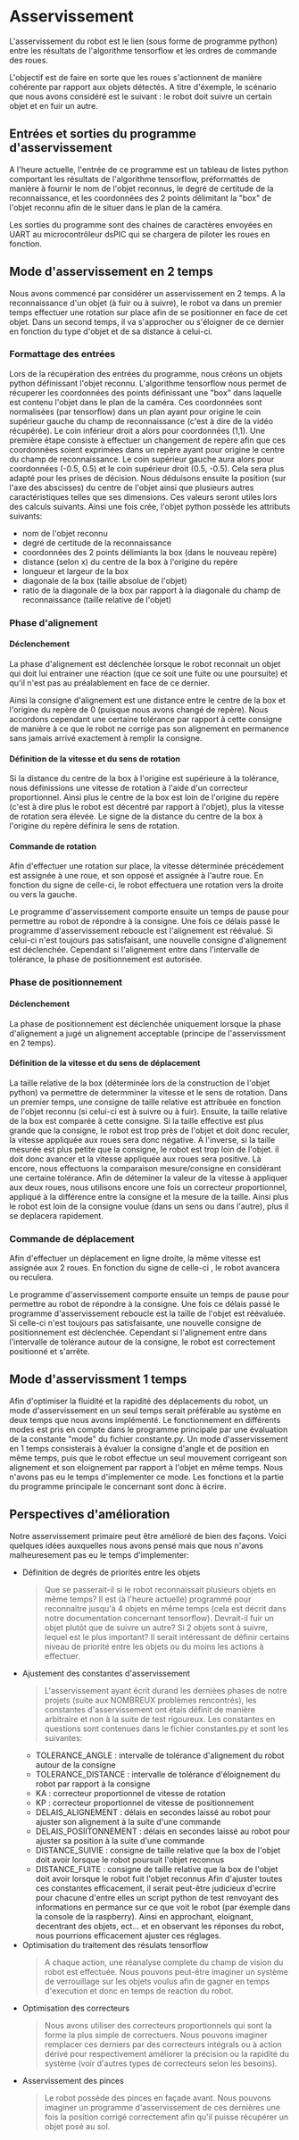 # Asservissement

L'asservissement du robot est le lien (sous forme de programme python) entre les résultats de l'algorithme tensorflow et les ordres de commande des roues.

L'objectif est de faire en sorte que les roues s'actionnent de manière cohérente par rapport aux objets détectés.
A titre d'éxemple, le scénario que nous avons considéré est le suivant : le robot doit suivre un certain objet et en fuir un autre.

## Entrées et sorties du programme d'asservissement

A l'heure actuelle, l'entrée de ce programme est un tableau de listes python comportant les résultats de l'algorithme tensorflow, préformattés de manière à fournir le nom de l'objet reconnus, le degré de certitude de la reconnaissance, et les coordonnées des 2 points délimitant la "box" de l'objet reconnu afin de le situer dans le plan de la caméra.

Les sorties du programme sont des chaines de caractères envoyées en UART au microcontrôleur dsPIC qui se chargera de piloter les roues en fonction.

## Mode d'asservissement en 2 temps

Nous avons commencé par considérer un asservissement en 2 temps. A la reconnaissance d'un objet (à fuir ou à suivre), le robot va dans un premier temps effectuer une rotation sur place afin de se positionner en face de cet objet. Dans un second temps, il va s'approcher ou s'éloigner de ce dernier en fonction du type d'objet et de sa distance à celui-ci.

### Formattage des entrées

Lors de la récupération des entrées du programme, nous créons un objets python définissant l'objet reconnu.
L'algorithme tensorflow nous permet de récuperer les coordonnées des points définissant une "box" dans laquelle est contenu l'objet dans le plan de la caméra. Ces coordonnées sont normalisées (par tensorflow) dans un plan ayant pour origine le coin supérieur gauche du champ de reconnaissance (c'est à dire de la vidéo récupérée). Le coin inférieur droit a alors pour coordonnées (1,1). Une première étape consiste à effectuer un changement de repère afin que ces coordonnées soient exprimées dans un repère ayant pour origine le centre du champ de reconnaissance. Le coin supérieur gauche aura alors pour coordonnées (-0.5, 0.5) et le coin supérieur droit (0.5, -0.5). Cela sera plus adapté pour les prises de décision.
Nous déduisons ensuite la position (sur l'axe des abscisses) du centre de l'objet ainsi que plusieurs autres caractéristiques telles que ses dimensions. Ces valeurs seront utiles lors des calculs suivants. Ainsi une fois crée, l'objet python possède les attributs suivants:
- nom de l'objet reconnu
- degré de certitude de la reconnaissance
- coordonnées des 2 points délimiants la box (dans le nouveau repère)
- distance (selon x) du centre de la box à l'origine du repère
- longueur et largeur de la box
- diagonale de la box (taille absolue de l'objet)
- ratio de la diagonale de la box par rapport à la diagonale du champ de reconnaissance (taille relative de l'objet)

### Phase d'alignement

#### Déclenchement

La phase d'alignement est déclenchée lorsque le robot reconnait un objet qui doit lui entrainer une réaction (que ce soit une fuite ou une poursuite) et qu'il n'est pas au préalablement en face de ce dernier.

Ainsi la consigne d'alignement est une distance entre le centre de la box et l'origine du repère de 0 (puisque nous avons changé de repère). Nous accordons cependant une certaine tolérance par rapport à cette consigne de manière à ce que le robot ne corrige pas son alignement en permanence sans jamais arrivé exactement à remplir la consigne.

#### Définition de la vitesse et du sens de rotation

Si la distance du centre de la box à l'origine est supérieure à la tolérance, nous définissions une vitesse de rotation à l'aide d'un correcteur proportionnel. Ainsi plus le centre de la box est loin de l'origine du repère (c'est à dire plus le robot est décentré par rapport à l'objet), plus la vitesse de rotation sera élevée.
Le signe de la distance du centre de la box à l'origine du repère définira le sens de rotation.

#### Commande de rotation

Afin d'effectuer une rotation sur place, la vitesse déterminée précédement est assignée à une roue, et son opposé et assignée à l'autre roue. En fonction du signe de celle-ci, le robot effectuera une rotation vers la droite ou vers la gauche.

Le programme d'asservissement comporte ensuite un temps de pause pour permettre au robot de répondre à la consigne.
Une fois ce délais passé le programme d'asservissement reboucle est l'alignement est réévalué. Si celui-ci n'est toujours pas satisfaisant, une nouvelle consigne d'alignement est déclenchée. Cependant si l'alignement entre dans l'intervalle de tolérance, la phase de positionnement est autorisée.

### Phase de positionnement

#### Déclenchement

La phase de positionnement est déclenchée uniquement lorsque la phase d'alignement a jugé un alignement acceptable (principe de l'asservissment en 2 temps).

#### Définition de la vitesse et du sens de déplacement

La taille relative de la box (déterminée lors de la construction de l'objet python) va permettre de determminer la vitesse et le sens de rotation.
Dans un premier temps, une consigne de taille relative est attribuée en fonction de l'objet reconnu (si celui-ci est à suivre ou à fuir).
Ensuite, la taille relative de la box est comparée à cette consigne. Si la taille effective est plus grande que la consigne, le robot est trop près de l'objet et doit donc reculer, la vitesse appliquée aux roues sera donc négative. A l'inverse, si la taille mesurée est plus petite que la consigne, le robot est trop loin de l'objet. il doit donc avancer et la vitesse appliquée aux roues sera positive.
Là encore, nous effectuons la comparaison mesure/consigne en considérant une certaine tolérance.
Afin de déteminer la valeur de la vitesse à appliquer aux deux roues, nous utilisons encore une fois un correcteur proportionnel, appliqué à la différence entre la consigne et la mesure de la taille. Ainsi plus le robot est loin de la consigne voulue (dans un sens ou dans l'autre), plus il se deplacera rapidement.

### Commande de déplacement

Afin d'effectuer un déplacement en ligne droite, la même vitesse est assignée aux 2 roues. En fonction du signe de celle-ci , le robot avancera ou reculera.

Le programme d'asservissement comporte ensuite un temps de pause pour permettre au robot de répondre à la consigne.
Une fois ce délais passé le programme d'asservissement reboucle est la taille de l'objet est réévaluée. Si celle-ci n'est toujours pas satisfaisante, une nouvelle consigne de positionnement est déclenchée. Cependant si l'alignement entre dans l'intervalle de tolérance autour de la consigne, le robot est correctement positionné et s'arrête.

## Mode d'asservissment 1 temps

Afin d'optimiser la fluidité et la rapidité des déplacements du robot, un mode d'asservissement en un seul temps serait préférable au système en deux temps que nous avons implémenté.
Le fonctionnement en différents modes est pris en compte dans le programme principale par une évaluation de la constante "mode" du fichier constante.py.
Un mode d'asservissement en 1 temps consisterais à évaluer la consigne d'angle et de position en même temps, puis que le robot effectue un seul mouvement corrigeant son alignement et son eloignement par rapport à l'objet en même temps. Nous n'avons pas eu le temps d'implementer ce mode. Les fonctions et la partie du programme principale le concernant sont donc à écrire.


## Perspectives d'amélioration

Notre asservissement primaire peut être amélioré de bien des façons. Voici quelques idées auxquelles nous avons pensé mais que nous n'avons malheuresement pas eu le temps d'implementer:

- Définition de degrés de priorités entre les objets
	> Que se passerait-il si le robot reconnaissait plusieurs objets en même temps? Il est (à l'heure actuelle) programmé pour reconnaitre jusqu'à 4 objets en même temps (cela est décrit dans notre documentation concernant tensorflow). Devrait-il fuir un objet plutôt que de suivre un autre? Si 2 objets sont à suivre, lequel est le plus important? Il serait intéressant de définir certains niveau de priorité entre les objets ou du moins les actions à effectuer.
- Ajustement des constantes d'asservissement 
	> L'asservissement ayant écrit durand les dernièes phases de notre projets (suite aux NOMBREUX problèmes rencontrés), les constantes d'asservissement ont étais définit de manière arbitraire et non à la suite de test rigoureux. Les constantes en questions sont contenues dans le fichier constantes.py et sont les suivantes:
	- TOLERANCE_ANGLE : intervalle de tolérance d'alignement du robot autour de la consigne
	- TOLERANCE_DISTANCE : intervalle de tolérance d'éloignement du robot par rapport à la consigne
	- KA : correcteur proportionnel de vitesse de rotation
	- KP : correcteur proportionnel de vitesse de positionnement
	- DELAIS_ALIGNEMENT : délais en secondes laissé au robot pour ajuster son alignement à la suite d'une commande
	- DELAIS_POSIITONNEMENT : délais en secondes laissé au robot pour ajuster sa position à la suite d'une commande
	- DISTANCE_SUIVIE : consigne de taille relative que la box de l'objet doit avoir lorsque le robot poursuit l'objet reconnus
	- DISTANCE_FUITE : consigne de taille relative que la box de l'objet doit avoir lorsque le robot fuit l'objet reconnus
	Afin d'ajuster toutes ces constantes efficacement, il serait peut-être judicieux d'ecrire pour chacune d'entre elles un script python de test renvoyant des informations en permance sur ce que voit le robot (par éxemple dans la console de la raspberry). Ainsi en approchant, eloignant, decentrant des objets, ect... et en observant les réponses du robot, nous pourrions efficacement ajuster ces réglages.
- Optimisation du traitement des résulats tensorflow
	> A chaque action, une réanalyse complete du champ de vision du robot est effectuée. Nous pouvons peut-être imaginer un système de verrouillage sur les objets voulus afin de gagner en temps d'execution et donc en temps de reaction du robot.
- Optimisation des correcteurs
	> Nous avons utiliser des correcteurs proportionnels qui sont la forme la plus simple de correctuers. Nous pouvons imaginer remplacer ces derniers par des correcteurs intégrals ou à action dérivé pour respectivement améliorer la précision ou la rapidité du système (voir d'autres types de correcteurs selon les besoins).
- Asservissement des pinces
	> Le robot possède des pinces en façade avant. Nous pouvons imaginer un programme d'asservissement de ces dernières une fois la position corrigé correctement afin qu'il puisse récupérer un objet posé au sol.


